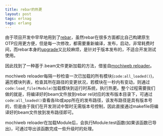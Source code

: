```yaml
---
title: rebar的热更
layout: post
tags: erlnag
tags: erlang
---
```


由于项目开发中早早地用到了[rebar][rebar]，虽然rebar在很多方面都比自己构建原生OTP应用更方便，但是每一次修改，都需要重新编译，发布，启动，非常耗费时间，而rebar本身的[upgrade][rebar upgrade]又比较麻烦，是针对于版本发布的，不适合开发测试使用。


因此找到了一种基于.beam文件更新加载的方法，借鉴自[mochiweb reloader][mochiweb reloader]。

<!--more-->

mochiweb reloader每隔一秒检查一次已加载的所有模块(`code:all_loaded()`)，遍历模块列表，检查其所在路径的变更状况，若模块在一秒内有变动，则通过`code:load_file(Module)`加载模块到运行时系统，执行热更。整个过程需要我们做的就是，将编译好的beam文件放到rebar rel对应的发布版本目录下，可通过`code:all_loaded()`查看各lib或app所在的发布路径，该发布路径是具有版本号的，但是由于我们在开发测试中暂时无需版本号控制，因此直接通过makefile将编译好的beam文件放到发布路径即可。

mochiweb reloader在加载Module后，会执行Module:test函数(如果该函数已导出)，可通过导出该函数完成一些升级时的处理。


[mochiweb reloader]: https://github.com/mochi/mochiweb/blob/master/src/reloader.erl
[rebar]: https://github.com/basho/rebar
[rebar upgrade]: https://github.com/rebar/rebar/wiki/Upgrades
